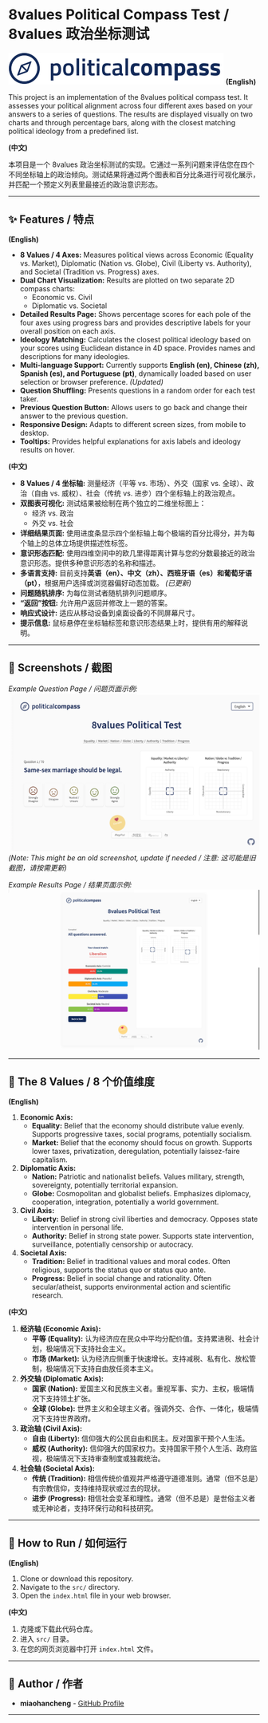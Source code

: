 # 8values Political Compass Test / 8values 政治坐标测试

[![Political Compass Logo](images/political-compass-logo.svg)](https://miaohancheng.github.io/political-compass/src/)
**(English)**

This project is an implementation of the 8values political compass test. It assesses your political alignment across four different axes based on your answers to a series of questions. The results are displayed visually on two charts and through percentage bars, along with the closest matching political ideology from a predefined list.

**(中文)**

本项目是一个 8values 政治坐标测试的实现。它通过一系列问题来评估您在四个不同坐标轴上的政治倾向。测试结果将通过两个图表和百分比条进行可视化展示，并匹配一个预定义列表里最接近的政治意识形态。

---

## ✨ Features / 特点

**(English)**

* **8 Values / 4 Axes:** Measures political views across Economic (Equality vs. Market), Diplomatic (Nation vs. Globe), Civil (Liberty vs. Authority), and Societal (Tradition vs. Progress) axes.
* **Dual Chart Visualization:** Results are plotted on two separate 2D compass charts:
    * Economic vs. Civil
    * Diplomatic vs. Societal
* **Detailed Results Page:** Shows percentage scores for each pole of the four axes using progress bars and provides descriptive labels for your overall position on each axis.
* **Ideology Matching:** Calculates the closest political ideology based on your scores using Euclidean distance in 4D space. Provides names and descriptions for many ideologies.
* **Multi-language Support:** Currently supports **English (en), Chinese (zh), Spanish (es), and Portuguese (pt)**, dynamically loaded based on user selection or browser preference. *(Updated)*
* **Question Shuffling:** Presents questions in a random order for each test taker.
* **Previous Question Button:** Allows users to go back and change their answer to the previous question.
* **Responsive Design:** Adapts to different screen sizes, from mobile to desktop.
* **Tooltips:** Provides helpful explanations for axis labels and ideology results on hover.

**(中文)**

* **8 Values / 4 坐标轴:** 测量经济（平等 vs. 市场）、外交（国家 vs. 全球）、政治（自由 vs. 威权）、社会（传统 vs. 进步）四个坐标轴上的政治观点。
* **双图表可视化:** 测试结果被绘制在两个独立的二维坐标图上：
    * 经济 vs. 政治
    * 外交 vs. 社会
* **详细结果页面:** 使用进度条显示四个坐标轴上每个极端的百分比得分，并为每个轴上的总体立场提供描述性标签。
* **意识形态匹配:** 使用四维空间中的欧几里得距离计算与您的分数最接近的政治意识形态。提供多种意识形态的名称和描述。
* **多语言支持:** 目前支持**英语（en）、中文（zh）、西班牙语（es）和葡萄牙语（pt）**，根据用户选择或浏览器偏好动态加载。 *(已更新)*
* **问题随机排序:** 为每位测试者随机排列问题顺序。
* **“返回”按钮:** 允许用户返回并修改上一题的答案。
* **响应式设计:** 适应从移动设备到桌面设备的不同屏幕尺寸。
* **提示信息:** 鼠标悬停在坐标轴标签和意识形态结果上时，提供有用的解释说明。

---

## 📸 Screenshots / 截图


*Example Question Page / 问题页面示例:*
![Question Example](images/question-sample.png)
*(Note: This might be an old screenshot, update if needed / 注意: 这可能是旧截图，请按需更新)*

*Example Results Page / 结果页面示例:*
![Chart Example](images/result-sample.png)

---

## 🧭 The 8 Values / 8 个价值维度

**(English)**

1.  **Economic Axis:**
    * **Equality:** Belief that the economy should distribute value evenly. Supports progressive taxes, social programs, potentially socialism.
    * **Market:** Belief that the economy should focus on growth. Supports lower taxes, privatization, deregulation, potentially laissez-faire capitalism.
2.  **Diplomatic Axis:**
    * **Nation:** Patriotic and nationalist beliefs. Values military, strength, sovereignty, potentially territorial expansion.
    * **Globe:** Cosmopolitan and globalist beliefs. Emphasizes diplomacy, cooperation, integration, potentially a world government.
3.  **Civil Axis:**
    * **Liberty:** Belief in strong civil liberties and democracy. Opposes state intervention in personal life.
    * **Authority:** Belief in strong state power. Supports state intervention, surveillance, potentially censorship or autocracy.
4.  **Societal Axis:**
    * **Tradition:** Belief in traditional values and moral codes. Often religious, supports the status quo or status quo ante.
    * **Progress:** Belief in social change and rationality. Often secular/atheist, supports environmental action and scientific research.

**(中文)**

1.  **经济轴 (Economic Axis):**
    * **平等 (Equality):** 认为经济应在民众中平均分配价值。支持累进税、社会计划，极端情况下支持社会主义。
    * **市场 (Market):** 认为经济应侧重于快速增长。支持减税、私有化、放松管制，极端情况下支持自由放任资本主义。
2.  **外交轴 (Diplomatic Axis):**
    * **国家 (Nation):** 爱国主义和民族主义者。重视军事、实力、主权，极端情况下支持领土扩张。
    * **全球 (Globe):** 世界主义和全球主义者。强调外交、合作、一体化，极端情况下支持世界政府。
3.  **政治轴 (Civil Axis):**
    * **自由 (Liberty):** 信仰强大的公民自由和民主。反对国家干预个人生活。
    * **威权 (Authority):** 信仰强大的国家权力。支持国家干预个人生活、政府监视，极端情况下支持审查制度或独裁统治。
4.  **社会轴 (Societal Axis):**
    * **传统 (Tradition):** 相信传统价值观并严格遵守道德准则。通常（但不总是）有宗教信仰，支持维持现状或过去的现状。
    * **进步 (Progress):** 相信社会变革和理性。通常（但不总是）是世俗主义者或无神论者，支持环保行动和科技研究。

---

## 🚀 How to Run / 如何运行

**(English)**

1.  Clone or download this repository.
2.  Navigate to the `src/` directory.
3.  Open the `index.html` file in your web browser.

**(中文)**

1.  克隆或下载此代码仓库。
2.  进入 `src/` 目录。
3.  在您的网页浏览器中打开 `index.html` 文件。

---

## 👤 Author / 作者

* **miaohancheng** - [GitHub Profile](https://github.com/miaohancheng)

---
